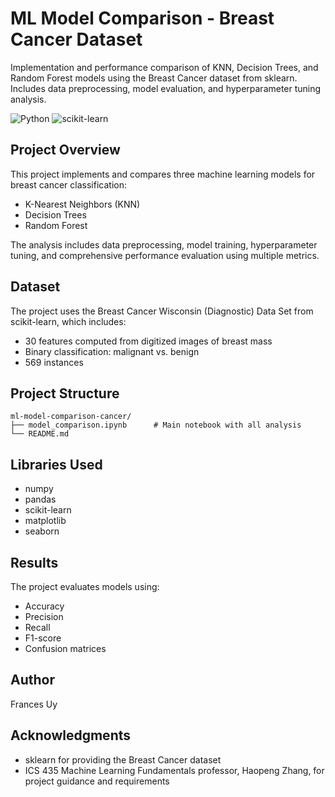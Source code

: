# ML Model Comparison - Breast Cancer Dataset

Implementation and performance comparison of KNN, Decision Trees, and Random Forest models using the Breast Cancer dataset from sklearn. Includes data preprocessing, model evaluation, and hyperparameter tuning analysis.

![Python](https://img.shields.io/badge/python-3.x-blue.svg)
![scikit-learn](https://img.shields.io/badge/scikit--learn-latest-orange.svg)

## Project Overview

This project implements and compares three machine learning models for breast cancer classification:
- K-Nearest Neighbors (KNN)
- Decision Trees
- Random Forest

The analysis includes data preprocessing, model training, hyperparameter tuning, and comprehensive performance evaluation using multiple metrics.

## Dataset

The project uses the Breast Cancer Wisconsin (Diagnostic) Data Set from scikit-learn, which includes:
- 30 features computed from digitized images of breast mass
- Binary classification: malignant vs. benign
- 569 instances

## Project Structure

```
ml-model-comparison-cancer/
├── model_comparison.ipynb      # Main notebook with all analysis
└── README.md
```

## Libraries Used

- numpy
- pandas
- scikit-learn
- matplotlib
- seaborn

## Results

The project evaluates models using:
- Accuracy
- Precision
- Recall
- F1-score
- Confusion matrices

## Author

Frances Uy

## Acknowledgments

- sklearn for providing the Breast Cancer dataset
- ICS 435 Machine Learning Fundamentals professor, Haopeng Zhang, for project guidance and requirements
